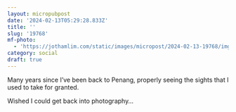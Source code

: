 ```yaml
---
layout: micropubpost
date: '2024-02-13T05:29:28.833Z'
title: ''
slug: '19768'
mf-photo:
  - 'https://jothamlim.com/static/images/micropost/2024-02-13-19768/img-1526.jpeg'
category: social
draft: true
---
```

Many years since I’ve been back to Penang, properly seeing the sights that I used to take for granted.

Wished I could get back into photography…
